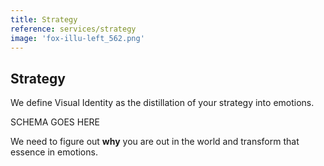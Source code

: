 ```yaml
---
title: Strategy
reference: services/strategy
image: 'fox-illu-left_562.png'
---
```


## Strategy

We define Visual Identity as the distillation of your strategy into emotions.

SCHEMA GOES HERE

We need to figure out **why** you are out in the world and transform that essence in emotions.
